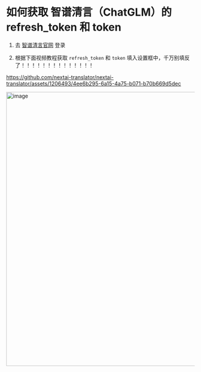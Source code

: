 如何获取 智谱清言（ChatGLM）的 refresh_token 和 token
=================================================

1. 去 [智谱清言官网](https://chatglm.cn) 登录

2. 根据下面视频教程获取 `refresh_token` 和 `token` 填入设置框中，千万别填反了！！！！！！！！！！！！！！

https://github.com/nextai-translator/nextai-translator/assets/1206493/4ee6b295-6a15-4a75-b071-b70b669d5dec

<img width="732" alt="image" src="https://github.com/nextai-translator/nextai-translator/assets/1206493/3ca65ed0-dab8-4101-a2e0-4d346b885461">
